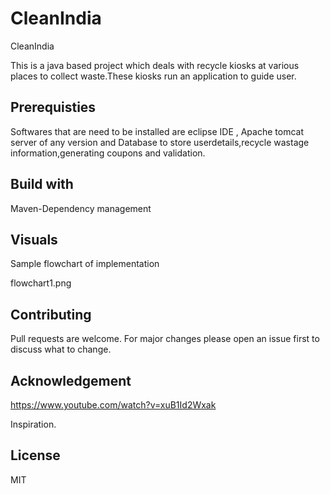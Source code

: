 # CleanIndia
CleanIndia 

This is a java based project which deals with recycle kiosks at various places to collect waste.These kiosks run an application to guide user.

## Prerequisties

Softwares that are need to be installed are eclipse IDE , Apache tomcat server of any version and Database to store userdetails,recycle wastage information,generating coupons and validation.

## Build with

Maven-Dependency management

## Visuals

Sample flowchart of implementation

flowchart1.png

## Contributing

Pull requests are welcome. For major changes please open an issue first to discuss what to change.

## Acknowledgement

https://www.youtube.com/watch?v=xuB1Id2Wxak

Inspiration.

## License

MIT

